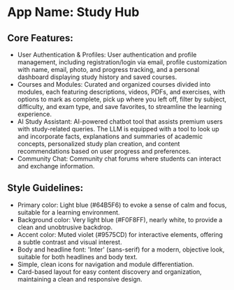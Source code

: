 # **App Name**: Study Hub

## Core Features:

- User Authentication & Profiles: User authentication and profile management, including registration/login via email, profile customization with name, email, photo, and progress tracking, and a personal dashboard displaying study history and saved courses.
- Courses and Modules: Curated and organized courses divided into modules, each featuring descriptions, videos, PDFs, and exercises, with options to mark as complete, pick up where you left off, filter by subject, difficulty, and exam type, and save favorites, to streamline the learning experience.
- AI Study Assistant: AI-powered chatbot tool that assists premium users with study-related queries. The LLM is equipped with a tool to look up and incorporate facts, explanations and summaries of academic concepts, personalized study plan creation, and content recommendations based on user progress and preferences.
- Community Chat: Community chat forums where students can interact and exchange information.

## Style Guidelines:

- Primary color: Light blue (#64B5F6) to evoke a sense of calm and focus, suitable for a learning environment.
- Background color: Very light blue (#F0F8FF), nearly white, to provide a clean and unobtrusive backdrop.
- Accent color: Muted violet (#9575CD) for interactive elements, offering a subtle contrast and visual interest.
- Body and headline font: 'Inter' (sans-serif) for a modern, objective look, suitable for both headlines and body text.
- Simple, clean icons for navigation and module differentiation.
- Card-based layout for easy content discovery and organization, maintaining a clean and responsive design.